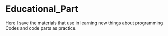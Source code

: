 # Educational_Part
Here I save the materials that use in 
learning new things about  programming
Codes and code parts as practice.

